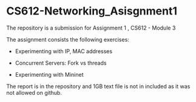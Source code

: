# CS612-Networking_Asisgnment1

The repository is a submission for Assignment 1 , CS612 - Module 3

The assignment consists the following exercises:

-   Experimenting with IP, MAC addresses

-   Concurrent Servers: Fork vs threads

-   Experimenting with Mininet


The report is in the repository and 1GB text file is not in included as it was not allowed on github.
